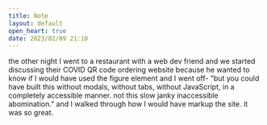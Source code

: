 ```yaml
---
title: Note
layout: default
open_heart: true
date: 2023/02/09 21:10
---
```


the other night I went to a restaurant with a web dev friend and we started discussing their COVID QR code ordering website because he wanted to know if I would have used the figure element and I went off- "but you could have built this without modals, without tabs, without JavaScript, in a completely accessible manner. not this slow janky inaccessible abomination." and I walked through how I would have markup the site. it was so great.
